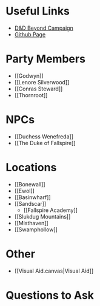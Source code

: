 # Useful Links
- [D&D Beyond Campaign](https://www.dndbeyond.com/campaigns/3789002)
- [Github Page](https://github.com/chasemuss/Fallspire)

# Party Members
- [[Godwyn]]
- [[Lenore Silverwood]]
- [[Conras Steward]]
- [[Thornroot]]

# NPCs
- [[Duchess Wenefreda]]
- [[The Duke of Fallspire]]

# Locations
- [[Bonewall]]
- [[Ewol]] 
- [[Basinwharf]] 
- [[Sandscar]]
	- [[Fallspire Academy]]
- [[Slukdug Mountains]]
- [[Misthaven]]
- [[Swamphollow]]

# Other
- [[Visual Aid.canvas|Visual Aid]]

# Questions to Ask
